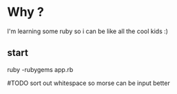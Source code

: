 Why ?
====

I'm learning some ruby so i can be like all the cool kids :)

start 
-----
ruby -rubygems app.rb

#TODO
sort out whitespace so morse can be input better